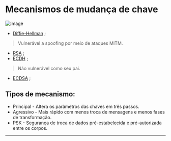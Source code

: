 # Mecanismos de mudança de chave

![image](https://github.com/AndreCoutinhom/networking_intro/assets/91290799/7e5b2ba7-f362-49ca-a278-6cb37c21a989)


* [Diffie-Hellman](https://www.comparitech.com/blog/information-security/diffie-hellman-key-exchange/) ;
> Vulnerável a spoofing por meio de ataques MITM.
* [RSA](https://www.venafi.com/blog/how-diffie-hellman-key-exchange-different-rsa) ;
* [ECDH](https://medium.com/swlh/understanding-ec-diffie-hellman-9c07be338d4a) ;
> Não vulnerável como seu pai.
* [ECDSA](https://www.hypr.com/security-encyclopedia/elliptic-curve-digital-signature-algorithm) ;

## Tipos de mecanismo:

* Principal - Altera os parâmetros das chaves em três passos.
* Agressivo - Mais rápido com menos troca de mensagens e menos fases de transformação.
* PSK - Segurança de troca de dados pré-estabelecida e pré-autorizada entre os corpos.

---
